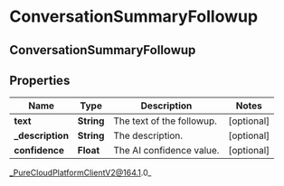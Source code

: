 # ConversationSummaryFollowup

## ConversationSummaryFollowup

## Properties

|Name | Type | Description | Notes|
|------------ | ------------- | ------------- | -------------|
| **text** | **String** | The text of the followup. | [optional] |
| **_description** | **String** | The description. | [optional] |
| **confidence** | **Float** | The AI confidence value. | [optional] |



_PureCloudPlatformClientV2@164.1.0_
